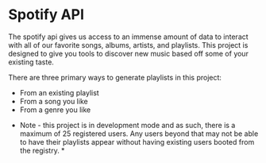 # Spotify API

The spotify api gives us access to an immense amount of data to interact with all of our favorite songs, albums, artists, and playlists.
This project is designed to give you tools to discover new music based off some of your existing taste. 

There are three primary ways to generate playlists in this project:
- From an existing playlist
- From a song you like
- From a genre you like

* Note - this project is in development mode and as such, there is a maximum of 25 registered users. Any users beyond
that may not be able to have their playlists appear without having existing users booted from the registry. *
